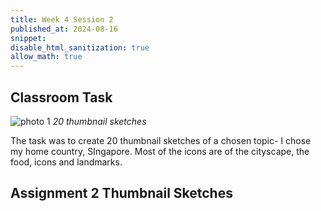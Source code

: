 ```yaml
---
title: Week 4 Session 2
published_at: 2024-08-16
snippet: 
disable_html_sanitization: true
allow_math: true
---
```


## Classroom Task
![photo 1](photos/19.jpg)
*20 thumbnail sketches*

The task was to create 20 thumbnail sketches of a chosen topic- I chose my home country, SIngapore. Most of the icons are of the cityscape, the food, icons and landmarks.

## Assignment 2 Thumbnail Sketches